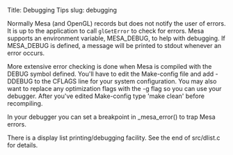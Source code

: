Title: Debugging Tips
slug: debugging

Normally Mesa (and OpenGL) records but does not notify the user of
errors.  It is up to the application to call
```glGetError``` to check for errors.  Mesa supports an
environment variable, MESA_DEBUG, to help with debugging.  If
MESA_DEBUG is defined, a message will be printed to stdout whenever
an error occurs.

More extensive error checking is done when Mesa is compiled with the
DEBUG symbol defined.  You'll have to edit the Make-config file and
add -DDEBUG to the CFLAGS line for your system configuration.  You may
also want to replace any optimization flags with the -g flag so you can
use your debugger.  After you've edited Make-config type 'make clean'
before recompiling.

In your debugger you can set a breakpoint in _mesa_error() to trap Mesa
errors.

There is a display list printing/debugging facility.  See the end of
src/dlist.c for details.
